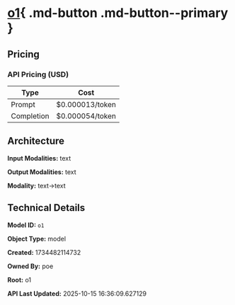 # [o1](https://poe.com/o1){ .md-button .md-button--primary }

## Pricing

### API Pricing (USD)

| Type | Cost |
|------|------|
| Prompt | $0.000013/token |
| Completion | $0.000054/token |

## Architecture

**Input Modalities:** text

**Output Modalities:** text

**Modality:** text->text


## Technical Details

**Model ID:** `o1`

**Object Type:** model

**Created:** 1734482114732

**Owned By:** poe

**Root:** o1

**API Last Updated:** 2025-10-15 16:36:09.627129
